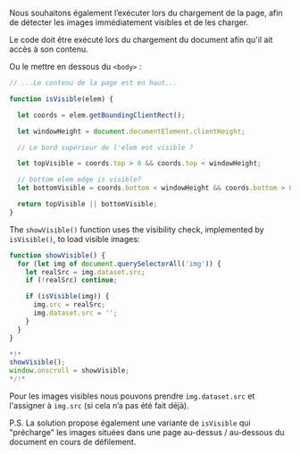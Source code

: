 

Nous souhaitons également l’exécuter lors du chargement de la page, afin de détecter les images immédiatement visibles et de les charger.

Le code doit être exécuté lors du chargement du document afin qu'il ait accès à son contenu.

Ou le mettre en dessous du `<body>` :

```js
// ...Le contenu de la page est en haut...

function isVisible(elem) {

  let coords = elem.getBoundingClientRect();

  let windowHeight = document.documentElement.clientHeight;

  // Le bord supérieur de l'elem est visible ?

  let topVisible = coords.top > 0 && coords.top < windowHeight;

  // bottom elem edge is visible?
  let bottomVisible = coords.bottom < windowHeight && coords.bottom > 0;

  return topVisible || bottomVisible;
}
```

The `showVisible()` function uses the visibility check, implemented by `isVisible()`, to load visible images:

```js
function showVisible() {
  for (let img of document.querySelectorAll('img')) {
    let realSrc = img.dataset.src;
    if (!realSrc) continue;

    if (isVisible(img)) {
      img.src = realSrc;
      img.dataset.src = '';
    }
  }
}

*!*
showVisible();
window.onscroll = showVisible;
*/!*
```

Pour les images visibles nous pouvons prendre `img.dataset.src` et l'assigner à `img.src` (si cela n’a pas été fait déjà).

P.S.
La solution propose également une variante de `isVisible` qui "précharge" les images situées dans une page au-dessus / au-dessous du document en cours de défilement.


